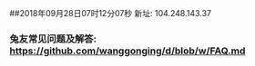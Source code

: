 ##2018年09月28日07时12分07秒 新址: 104.248.143.37
### 兔友常见问题及解答: https://github.com/wanggonging/d/blob/w/FAQ.md
